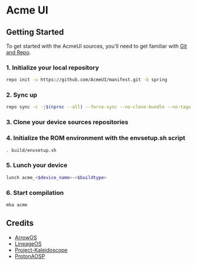 # Acme UI

## Getting Started

To get started with the AcmeUI sources, you'll need to get
familiar with [Git and Repo](https://source.android.com/setup/build/downloading).

### 1. Initialize your local repository
```bash
repo init -u https://github.com/AcmeUI/manifest.git -b spring
```

### 2. Sync up
```bash
repo sync -c -j$(nproc --all) --force-sync --no-clone-bundle --no-tags
```

### 3. Clone your device sources repositories

### 4. Initialize the ROM environment with the envsetup.sh script
```bash
. build/envsetup.sh
```

### 5. Lunch your device
```bash
lunch acme_<$device_name>-<$buildtype>
```

### 6. Start compilation
```bash
mka acme
```

## Credits
- [ArrowOS](https://github.com/ArrowOS)
- [LineageOS](https://github.com/LineageOS)
- [Project-Kaleidoscope](https://github.com/Project-Kaleidoscope)
- [ProtonAOSP](https://github.com/ProtonAOSP)
